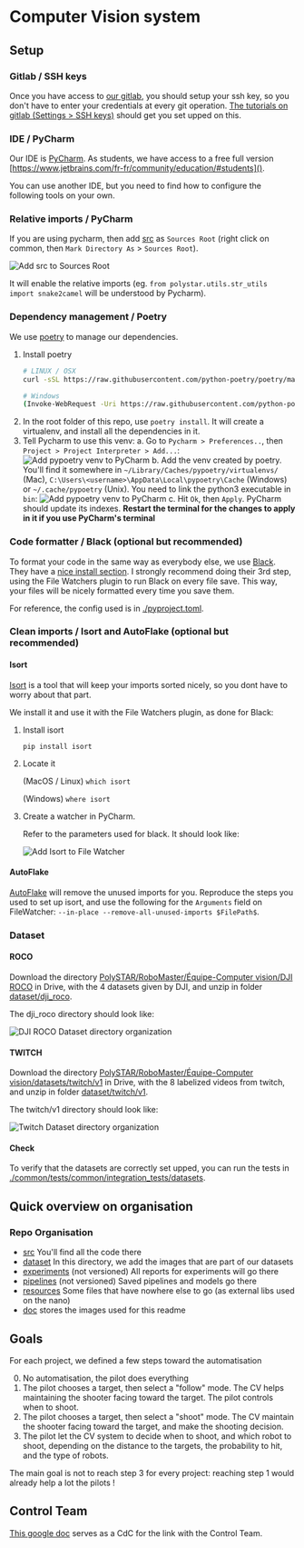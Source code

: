 # Computer Vision system

## Setup


### Gitlab / SSH keys

Once you have access to [our gitlab](https://git.step.polymtl.ca/polystar/robomaster/computer-vision), you should setup your ssh key, so you don't have to enter your credentials at every git operation. [The tutorials on gitlab (Settings > SSH keys)](https://git.step.polymtl.ca/profile/keys) should get you set upped on this.


### IDE / PyCharm

Our IDE is [PyCharm](https://www.jetbrains.com/fr-fr/pycharm/). As students, we have access to a free full version [https://www.jetbrains.com/fr-fr/community/education/#students]().

You can use another IDE, but you need to find how to configure the following tools on your own.


### Relative imports / PyCharm

If you are using pycharm, then add [src](./src) as `Sources Root` (right click on common, then `Mark Directory As` > `Sources Root`).

![Add src to Sources Root](./doc/add_src_to_source_root.png)

It will enable the relative imports (eg. `from polystar.utils.str_utils import snake2camel` will be understood by Pycharm).


### Dependency management / Poetry

We use [poetry](https://python-poetry.org/) to manage our dependencies.

1. Install poetry
    ```bash
    # LINUX / OSX
    curl -sSL https://raw.githubusercontent.com/python-poetry/poetry/master/get-poetry.py | python

    # Windows
    (Invoke-WebRequest -Uri https://raw.githubusercontent.com/python-poetry/poetry/master/get-poetry.py -UseBasicParsing).Content | python
    ```
2. In the root folder of this repo, use `poetry install`. It will create a virtualenv, and install all the dependencies in it.
3. Tell Pycharm to use this venv:
    a. Go to `Pycharm > Preferences..`, then `Project > Project Interpreter > Add...`:
        ![Add pypoetry venv to PyCharm](./doc/add_venv_1.png)
    b. Add the venv created by poetry. You'll find it somewhere in `~/Library/Caches/pypoetry/virtualenvs/` (Mac), `C:\Users\<username>\AppData\Local\pypoetry\Cache` (Windows) or `~/.cache/pypoetry` (Unix). You need to link the python3 executable in `bin`:
        ![Add pypoetry venv to PyCharm](./doc/add_venv_2.png)
     c. Hit `Ok`, then `Apply`. PyCharm should update its indexes. **Restart the terminal for the changes to apply in it if you use PyCharm's terminal**


### Code formatter / Black (optional but recommended)

To format your code in the same way as everybody else, we use [Black](https://pypi.org/project/black/). They have a [nice install section](https://black.readthedocs.io/en/stable/editor_integration.html#pycharm-intellij-idea). I strongly recommend doing their 3rd step, using the File Watchers plugin to run Black on every file save. This way, your files will be nicely formatted every time you save them.

For reference, the config used is in [./pyproject.toml](pyproject.toml).


### Clean imports / Isort and AutoFlake (optional but recommended)

#### Isort

[Isort](https://pypi.org/project/isort/) is a tool that will keep your imports sorted nicely, so you dont have to worry about that part.

We install it and use it with the File Watchers plugin, as done for Black:

1. Install isort

    `pip install isort`
    
2. Locate it

    (MacOS / Linux) `which isort`
    
    (Windows) `where isort`
    
3. Create a watcher in PyCharm.

    Refer to the parameters used for black. It should look like:
    
    ![Add Isort to File Watcher](doc/add_isort.png)

    
#### AutoFlake    

[AutoFlake](https://pypi.org/project/autoflake/) will remove the unused imports for you. Reproduce the steps you used to set up isort, and use the following for the `Arguments` field on FileWatcher: `--in-place --remove-all-unused-imports $FilePath$`.
    
    
### Dataset

#### ROCO

Download the directory [PolySTAR/RoboMaster/Équipe-Computer vision/DJI ROCO](https://drive.google.com/drive/folders/1AM3PqwwHzlK3tAS-1R5Qk3edPv0T4NzB) in Drive, with the 4 datasets given by DJI, and unzip in folder [dataset/dji_roco](./dataset/dji_roco).

The dji_roco directory should look like:

![DJI ROCO Dataset directory organization](./doc/dataset_dji_repo.png)

#### TWITCH

Download the directory [PolySTAR/RoboMaster/Équipe-Computer vision/datasets/twitch/v1](https://drive.google.com/drive/folders/1TaxdzB57U9wII9K2VDOEP8vUMm94_cR7) in Drive, with the 8 labelized videos from twitch, and unzip in folder [dataset/twitch/v1](dataset/twitch/v1).

The twitch/v1 directory should look like:

![Twitch Dataset directory organization](./doc/dataset_twitch_repo.png)


#### Check

To verify that the datasets are correctly set upped, you can run the tests in [./common/tests/common/integration_tests/datasets](./src/tests/common/integration_tests/datasets).



## Quick overview on organisation

### Repo Organisation

 - [src](src) You'll find all the code there
 - [dataset](dataset) In this directory, we add the images that are part of our datasets
 - [experiments](experiments) (not versioned) All reports for experiments will go there
 - [pipelines](pipelines) (not versioned) Saved pipelines and models go there
 - [resources](resources) Some files that have nowhere else to go (as external libs used on the nano)  
 - [doc](doc) stores the images used for this readme



## Goals

For each project, we defined a few steps toward the automatisation

0. No automatisation, the pilot does everything
1. The pilot chooses a target, then select a "follow" mode. The CV helps maintaining the shooter facing toward the target. The pilot controls when to shoot.
2. The pilot chooses a target, then select a "shoot" mode. The CV maintain the shooter facing toward the target, and make the shooting decision.
3. The pilot let the CV system to decide when to shoot, and which robot to shoot, depending on the distance to the targets, the probability to hit, and the type of robots.

The main goal is not to reach step 3 for every project: reaching step 1 would already help a lot the pilots !



## Control Team

[This google doc](https://docs.google.com/document/d/1_WRp8hKwjJ7E_uIMwRmgCmimuRtpEut-U4GsiJyBkTw) serves as a CdC for the link with the Control Team.